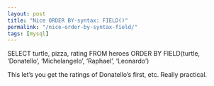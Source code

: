 ```yaml
---
layout: post
title: "Nice ORDER BY-syntax: FIELD()"
permalink: "/nice-order-by-syntax-field/"
tags: [mysql]
---
```


SELECT
turtle,
pizza,
rating
FROM
heroes
ORDER BY
FIELD(turtle, ‘Donatello’, ‘Michelangelo’, ‘Raphael’, ‘Leonardo’)

This let’s you get the ratings of Donatello’s first, etc. Really practical.

